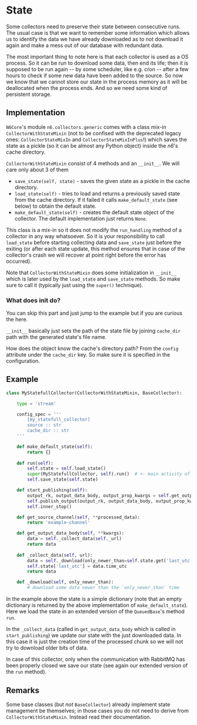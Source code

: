 # State

Some collectors need to preserve their state between consecutive runs.
The usual case is that we want to remember some information which allows
us to identify the data we have already downloaded as to not download it again
and make a mess out of our database with redundant data.

The most important thing to note here is that each collector is used as
a OS process. So it can be run to download some data, then end its life;
then it is supposed to be run again -- by some scheduler, like e.g. cron -- after a few hours
to check if some new data have been added to the source.
So now we know that we cannot store our state in the process memory
as it will be deallocated when the process ends. And so we need
some kind of persistent storage.

## Implementation

`N6Core`'s module `n6.collectors.generic` comes with a class mix-in `CollectorWithStateMixin` (not to be
confised with the deprecated legacy ones: `CollectorStateMixIn` and
`CollectorStateMixInPlus`!) which saves the state as a pickle (so it
can be almost any Python object) inside the *n6*'s cache directory.

`CollectorWithStateMixin` consist of 4 methods and an `__init__`.
We will care only about 3 of them

* `save_state(self, state)` - saves the given state as a pickle in the cache directory.
* `load_state(self)` - tries to load and returns a previously saved state from the cache directory.
  If it failed it calls `make_default_state` (see below) to obtain the default state.
* `make_default_state(self)` - creates the default state object of the collector.
The default implementation just returns `None`. 

This class is a mix-in so it does not modify the `run_handling` method of
a collector in any way whatsoever. So it is your responsibility to call
`load_state` before starting collecting data and `save_state` just before
the exiting (or after each state update, this method ensures that in case
of the collector's crash we will recover at point right before the error has occurred).

Note that `CollectorWithStateMixin` does some initialization in `__init__`
which is later used by the `load_state` and `save_state` methods.
So make sure to call it (typically just using the `super()` technique).

### What does __init__ do?

You can skip this part and just jump to the example but if you are
curious the here.

`__init__` basically just sets the path of the state file by joining 
`cache_dir` path with the generated state's file name.

How does the object know the cache's directory path? From the
`config` attribute under the `cache_dir` key. So make sure it
is specified in the configuration. 


## Example

```python
class MyStatefullCollector(CollectorWithStateMixin, BaseCollector):

    type = 'stream' 

    config_spec = '''
        [my_statefull_collector]
        source :: str
        cache_dir :: str
    '''

    def make_default_state(self):
        return {}
    
    def run(self):
        self.state = self.load_state()
        super(MyStatefullCollector, self).run()  # <- main activity of collector
        self.save_state(self.state)

    def start_publishing(self):
        output_rk, output_data_body, output_prop_kwargs = self.get_output_components()
        self.publish_output(output_rk, output_data_body, output_prop_kwargs)
        self.inner_stop()        

    def get_source_channel(self, **processed_data):
        return 'example-channel'

    def get_output_data_body(self, **kwargs): 
        data = self._collect_data(self._url) 
        return data
    
    def _collect_data(self, url):
        data = self._download(only_newer_than=self.state.get('last_utc'))
        self.state['last_utc'] = data.time_utc
        return data

    def _download(self, only_newer_than):
        # download some data newer than the `only_newer_than` time
``` 

In the example above the state is a simple dictionary (note that an
empty dictionary is returned by the above implementation of
`make_default_state`). Here we load the state in an extended version of
the `QueuedBase`'s method `run`.

In the `_collect_data` (called in `get_output_data_body` which is
called in `start_publishing`) we update our state with the just
downloaded data. In this case it is just the creation time of the
processed chunk so we will not try to download older bits of data.

In case of this collector, only when the communication with RabbitMQ
has been properly closed we save our state (see again our extended
version of the `run` method).


## Remarks

Some base classes (but *not* `BaseCollector`) already implement state management be themselves;
in those cases you do not need to derive from `CollectorWithStateMixin`.
Instead read their documentation.
